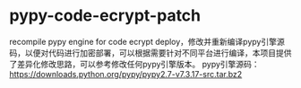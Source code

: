 # pypy-code-ecrypt-patch
recompile pypy engine for code ecrypt deploy，修改并重新编译pypy引擎源码，以便对代码进行加密部署，可以根据需要针对不同平台进行编译，本项目提供了差异化修改思路，可以参考修改任何pypy引擎版本。
pypy引擎源码：https://downloads.python.org/pypy/pypy2.7-v7.3.17-src.tar.bz2

